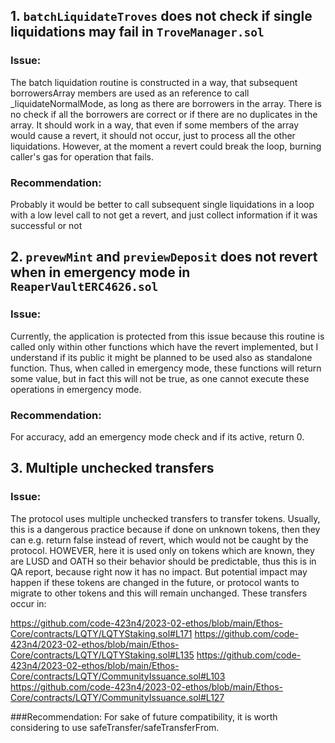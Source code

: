 ## 1. `batchLiquidateTroves` does not check if single liquidations may fail in `TroveManager.sol`
### Issue:
The batch liquidation routine is constructed in a way, that subsequent borrowersArray members are used as an reference to call _liquidateNormalMode, as long as there are borrowers in the array. There is no check if all the borrowers are correct or if there are no duplicates in the array. 
It should work in a way, that even if some members of the array would cause a revert, it should not occur, just to process all the other liquidations. However, at the moment a revert could break the loop, burning caller's gas for operation that fails. 

### Recommendation:
Probably it would be better to call subsequent single liquidations in a loop with a low level call to not get a revert, and just collect information if it was successful or not

## 2. `prevewMint` and `previewDeposit` does not revert when in emergency mode in `ReaperVaultERC4626.sol`
### Issue: 
Currently, the application is protected from this issue because this routine is called only within other functions which have the revert implemented, but I understand if its public it might be planned to be used also as standalone function. Thus, when called in emergency mode, these functions will return some value, but in fact this will not be true, as one cannot execute these operations in emergency mode. 

### Recommendation: 
For accuracy, add an emergency mode check and if its active, return 0. 

## 3. Multiple unchecked transfers
### Issue: 
The protocol uses multiple unchecked transfers to transfer tokens. Usually, this is a dangerous practice because if done on unknown tokens, then they can e.g. return false instead of revert, which would not be caught by the protocol. HOWEVER, here it is used only on tokens which are known, they are LUSD and OATH so their behavior should be predictable, thus this is in QA report, because right now it has no impact. But potential impact may happen if these tokens are changed in the future, or protocol wants to migrate to other tokens and this will remain unchanged. These transfers occur in:

https://github.com/code-423n4/2023-02-ethos/blob/main/Ethos-Core/contracts/LQTY/LQTYStaking.sol#L171
https://github.com/code-423n4/2023-02-ethos/blob/main/Ethos-Core/contracts/LQTY/LQTYStaking.sol#L135
https://github.com/code-423n4/2023-02-ethos/blob/main/Ethos-Core/contracts/LQTY/CommunityIssuance.sol#L103
https://github.com/code-423n4/2023-02-ethos/blob/main/Ethos-Core/contracts/LQTY/CommunityIssuance.sol#L127

###Recommendation:
For sake of future compatibility, it is worth considering to use safeTransfer/safeTransferFrom.



